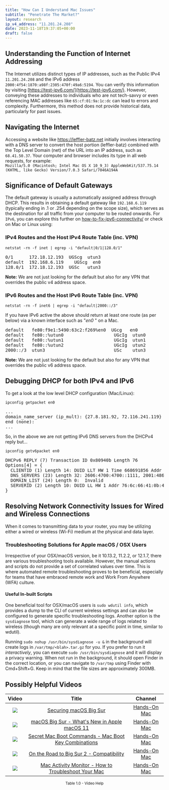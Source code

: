 ```yaml
---
title: "How Can I Understand Mac Issues"
subtitle: "Penetrate The Market?"
layout: research
ip_v4_address: "11.201.24.208"
date: 2023-11-18T19:37:05+00:00
draft: false
---
```


## Understanding the Function of Internet Addressing

The Internet utilizes distinct types of IP addresses, such as the Public IPv4 ```11.201.24.208``` and the IPv6 address ```2000:4f54:1870:a98f:2305:470f:49a6:5194```. You can verify this information by visiting [https://test-ipv6.com/](https://test-ipv6.com/). However, conveying these addresses to individuals who are not tech-savvy or even referencing MAC addresses like ```65:cf:01:9a:1c:dc``` can lead to errors and complexity. Furthermore, this method does not provide historical data, particularly for past issues.
## Navigating the Internet

Accessing a website like https://leffler-batz.net initially involves interacting with a DNS server to convert the host portion (leffler-batz) combined with the Top Level Domain (net) of the URL into an IP address, such as ```68.41.50.37```. Your computer and browser includes its type in all web requests, for example: <br>```Mozilla/5.0 (Macintosh; Intel Mac OS X 10_9_3) AppleWebKit/537.75.14 (KHTML, like Gecko) Version/7.0.3 Safari/7046A194A```
## Significance of Default Gateways

The default gateway is usually a automatically assigned address through DHCP. This results in obtaining a default gateway like ```192.168.6.119``` (typically ending in .1 or .254 depending on the scope size), which serves as the destination for all traffic from your computer to be routed onwards. For ```IPv6```, you can explore this further on [how-to-fix-ipv6-connectivity/](/blog/how-to-fix-ipv6-connectivity/) or check on Mac or Linux using:
<br>
### IPv4 Routes and the Host IPv4 Route Table (inc. VPN)
```netstat -rn -f inet | egrep -i "default|0/1|128.0/1"```

<pre>
0/1      172.18.12.193  UGScg  utun3
default  192.168.6.119    UGScg  en0
128.0/1  172.18.12.193  UGSc   utun3</pre>

**Note:** We are not just looking for the default but also for any VPN that overrides the public v4 address space.

### IPv6 Routes and the Host IPv6 Route Table (inc. VPN)
```netstat -rn -f inet6 | egrep -i "default|2000::/3"```

If you have IPv6 active the above should return at least one route (as per below) via a known interface such as "_en0_ " on a Mac. 

<pre>
default   fe80:f9e1:5490:63c2:f269%en0  UGcg   en0
default   fe80::%utun0                   UGcIg  utun0
default   fe80::%utun1                   UGcIg  utun1
default   fe80::%utun2                   UGcIg  utun2
2000::/3  utun3                          USc    utun3</pre>

**Note:** We are not just looking for the default but also for any VPN that overrides the public v6 address space.
<br>

## Debugging DHCP for both IPv4 and IPv6

To get a look at the low level DHCP configuration (Mac/Linux): 

```ipconfig getpacket en0```

<pre>
...
domain_name_server (ip_mult): {27.8.181.92, 72.116.241.119}
end (none):
...</pre>

So, in the above we are not getting IPv6 DNS servers from the DHCPv4 reply but...

```ipconfig getv6packet en0```

<pre>
DHCPv6 REPLY (7) Transaction ID 0x80940b Length 76
Options[4] = {
  CLIENTID (1) Length 14: DUID LLT HW 1 Time 668691856 Addr 65:cf:01:9a:1c:dc
  DNS_SERVERS (23) Length 32: 2606:4700:4700::1111, 2001:4860:4860::8844
  DOMAIN_LIST (24) Length 0:  Invalid
  SERVERID (2) Length 10: DUID LL HW 1 Addr 76:6c:66:41:0b:4c
}</pre>




## Resolving Network Connectivity Issues for Wired and Wireless Connections

When it comes to transmitting data to your router, you may be utilizing either a wired or wireless (Wi-Fi) medium at the physical and data layer.
### Troubleshooting Solutions for Apple macOS / OSX Users
Irrespective of your OSX/macOS version, be it 10.13.2, 11.2.2, or 12.1.7, there are various troubleshooting tools available. However, the manual actions and scripts do not provide a set of correlated values over time. This is where automated remote troubleshooting proves to be beneficial, especially for teams that have embraced remote work and Work From Anywhere (WFA) culture.
#### Useful In-built Scripts
One beneficial tool for OSX/macOS users is ```sudo wdutil info```, which provides a dump to the CLI of current wireless settings and can also be configured to generate specific troubleshooting logs. Another option is the ```sysdiagnose``` tool, which can generate a wide range of logs related to wireless (though many are only relevant at a specific point in time, similar to wdutil).

Running ```sudo nohup /usr/bin/sysdiagnose -u &``` in the background will create logs in ```/var/tmp/<blah>.tar.gz``` for you. If you prefer to run it *interactively*, you can execute ```sudo /usr/bin/sysdiagnose``` and it will display a privacy warning. When not run in the background, it should open Finder in the correct location, or you can navigate to ```/var/tmp``` using Finder with Cmd+Shift+G. Keep in mind that the file sizes are approximately 300MB.
## Possibly Helpful Videos

<link href="/plugins/lity/css/lity.min.css" rel="stylesheet">
<script src="/plugins/lity/js/lity.min.js"></script>
<div class="table1-start"></div>

|Video | Title | Channel |
| :---: | :---: | :---: |
|<a href="https://www.youtube.com/watch?v=7KdhJimuhNw" data-lity><img src="https://i.ytimg.com/vi/7KdhJimuhNw/default.jpg" class="img-fluid"></a>|<a href="https://www.youtube.com/watch?v=7KdhJimuhNw" data-lity>Securing macOS Big Sur</a>|<a target="_blank" href="https://www.youtube.com/channel/UCg43DP8MdHVcl4rFK_delBg" >Hands-On Mac</a>|
|<a href="https://www.youtube.com/watch?v=JMKi6o9kaZI" data-lity><img src="https://i.ytimg.com/vi/JMKi6o9kaZI/default.jpg" class="img-fluid"></a>|<a href="https://www.youtube.com/watch?v=JMKi6o9kaZI" data-lity>macOS Big Sur - What&#39;s New in Apple macOS 11</a>|<a target="_blank" href="https://www.youtube.com/channel/UCg43DP8MdHVcl4rFK_delBg" >Hands-On Mac</a>|
|<a href="https://www.youtube.com/watch?v=VwNYWAxHCgM" data-lity><img src="https://i.ytimg.com/vi/VwNYWAxHCgM/default.jpg" class="img-fluid"></a>|<a href="https://www.youtube.com/watch?v=VwNYWAxHCgM" data-lity>Secret Mac Boot Commands - Mac Boot Key Combinations</a>|<a target="_blank" href="https://www.youtube.com/channel/UCg43DP8MdHVcl4rFK_delBg" >Hands-On Mac</a>|
|<a href="https://www.youtube.com/watch?v=HEbK-Tignuc" data-lity><img src="https://i.ytimg.com/vi/HEbK-Tignuc/default.jpg" class="img-fluid"></a>|<a href="https://www.youtube.com/watch?v=HEbK-Tignuc" data-lity>On the Road to Big Sur 2 - Compatibility</a>|<a target="_blank" href="https://www.youtube.com/channel/UCg43DP8MdHVcl4rFK_delBg" >Hands-On Mac</a>|
|<a href="https://www.youtube.com/watch?v=TWzWd_DiaJ0" data-lity><img src="https://i.ytimg.com/vi/TWzWd_DiaJ0/default.jpg" class="img-fluid"></a>|<a href="https://www.youtube.com/watch?v=TWzWd_DiaJ0" data-lity>Mac Activity Monitor - How to Troubleshoot Your Mac</a>|<a target="_blank" href="https://www.youtube.com/channel/UCg43DP8MdHVcl4rFK_delBg" >Hands-On Mac</a>|

<center><small>Table 1.0 - Video Help</small></center>
 <br>
<div class="table1-end"></div>
<script type="text/javascript">
(function() {
    $('div.table1-start').nextUntil('div.table1-end', 'table').addClass('table thead-dark table-striped table-responsive rounded').attr('id', 't1');
    $('#t1').find('thead').addClass('thead-dark');
})();
</script>
